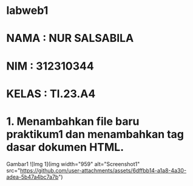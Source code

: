 # labweb1
# NAMA : NUR SALSABILA
# NIM : 312310344
# KELAS : TI.23.A4
# 1. Menambahkan file baru praktikum1 dan menambahkan tag dasar dokumen HTML.
 Gambar1
![Img 1](img width="959" alt="Screenshot1" src="https://github.com/user-attachments/assets/6dffbb14-a1a8-4a30-adea-5b47a4bc7a7b")

   
